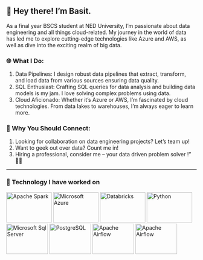 ## 👋 Hey there! I’m Basit.

As a final year BSCS student at NED University, I’m passionate about data engineering and all things cloud-related. My journey in the world of data has led me to explore cutting-edge technologies like Azure and AWS, as well as dive into the exciting realm of big data.

### 🌐 What I Do:

1) Data Pipelines: I design robust data pipelines that extract, transform, and load data from various sources ensuring data quality. <br>
2) SQL Enthusiast: Crafting SQL queries for data analysis and building data models is my jam. I love solving complex problems using data. <br>
3) Cloud Aficionado: Whether it’s Azure or AWS, I’m fascinated by cloud technologies. From data lakes to warehouses, I’m always eager to learn more.

### 🚀 Why You Should Connect:

1) Looking for collaboration on data engineering projects? Let’s team up! <br>
2) Want to geek out over data? Count me in!
3) Hiring a professional, consider me – your data driven problem solver !” 👨‍💻
_______________________________________________________________________________________________________________________________________________________
### 🔭 Technology I have worked on <br>
<img src="https://github.com/BasitAli05/BasitAli05/assets/106751594/2ddff5b8-eba9-490c-a815-b8729222b1d1" alt="Apache Spark" width="120" height="80">
<img src="https://github.com/BasitAli05/BasitAli05/assets/106751594/dbb75f25-bbab-47cf-acbb-0d844256ffa9" alt="Microsoft Azure" width="120" height="80">
<img src="https://github.com/BasitAli05/BasitAli05/assets/106751594/388df05c-742f-4905-a6a9-2ef535a6a72b" alt="Databricks" width="120" height="80">
<img src="https://github.com/BasitAli05/BasitAli05/assets/106751594/51fc2760-2b76-4bd6-848e-e42c14fca4b2" alt="Python" width="120" height="80">
<img src="https://github.com/BasitAli05/BasitAli05/assets/106751594/b48bf2c3-dfe5-499f-a7cc-454a925d6fd1" alt="Microsoft Sql Server" width="110" height="80">
<img src="https://github.com/BasitAli05/BasitAli05/assets/106751594/63f1bf79-65b2-4853-b878-865aca8cbb00" alt="PostgreSQL" width="110" height="80">
<img src="https://github.com/BasitAli05/BasitAli05/assets/106751594/227b5858-2f20-4050-b508-0014f82d14e2" alt="Apache Airflow" width="110" height="80">
<img src="https://github.com/BasitAli05/BasitAli05/assets/106751594/b145c2ea-ac44-4cf4-8bf8-bc2490f2ce0d" alt="Apache Airflow" width="110" height="80">

<!--
**BasitAli05/BasitAli05** is a ✨ _special_ ✨ repository because its `README.md` (this file) appears on your GitHub profile.

Here are some ideas to get you started:

- 🔭 I’m currently working on ...
- 🌱 I’m currently learning ...
- 👯 I’m looking to collaborate on ...
- 🤔 I’m looking for help with ...
- 💬 Ask me about ...
- 📫 How to reach me: ...
- 😄 Pronouns: ...
- ⚡ Fun fact: ...
-->
